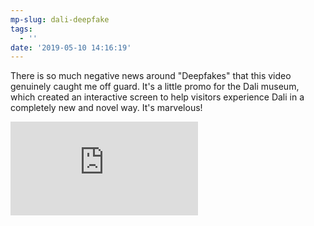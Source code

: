 ```yaml
---
mp-slug: dali-deepfake
tags:
  - ''
date: '2019-05-10 14:16:19'
---
```

There is so much negative news around "Deepfakes" that this video genuinely caught me off guard. It's a little promo for the Dali museum, which created an interactive screen to help visitors experience Dali in a completely new and novel way. It's marvelous!

<div class="video"><iframe src="https://www.youtube.com/embed/BIDaxl4xqJ4" frameborder="0" allow="autoplay; encrypted-media" allowfullscreen></iframe></div>
